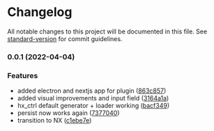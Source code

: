 # Changelog

All notable changes to this project will be documented in this file. See [standard-version](https://github.com/conventional-changelog/standard-version) for commit guidelines.

### 0.0.1 (2022-04-04)


### Features

* added electron and nextjs app for plugin ([863c857](https://github.com/mthines/hx-ctrl/commit/863c857cc8b1cbe0117bd9d9b09e4b86acd58a30))
* added visual improvements and input field ([3164a1a](https://github.com/mthines/hx-ctrl/commit/3164a1a28fad093e5438fe3bc4c5de2d3ed9b733))
* hx_ctrl default generator + loader working ([bacf349](https://github.com/mthines/hx-ctrl/commit/bacf3494125f489bbce42bb04c543b282242fe99))
* persist now works again ([7377040](https://github.com/mthines/hx-ctrl/commit/7377040b7805bb0d5e174eec10cee064cfd5b864))
* transition to NX ([c1ebe7e](https://github.com/mthines/hx-ctrl/commit/c1ebe7ecdcbd6f416629b99e6742b0b9ae85bd38))
